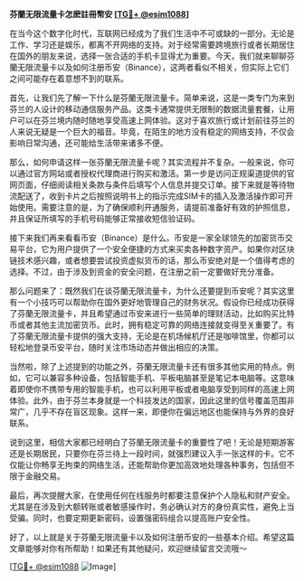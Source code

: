 **芬蘭无限流量卡怎麽註冊幣安 [[TG💪+ @esim1088](https://t.me/s/esim1088)]**

在当今这个数字化时代，互联网已经成为了我们生活中不可或缺的一部分。无论是工作、学习还是娱乐，都离不开网络的支持。对于经常需要跨境旅行或者长期居住在国外的朋友来说，选择一张合适的手机卡显得尤为重要。今天，我们就来聊聊芬蘭无限流量卡以及如何注册币安（Binance），这两者看似不相关，但实际上它们之间可能存在着意想不到的联系。

首先，让我们先了解一下什么是芬蘭无限流量卡。简单来说，这是一类专门为来到芬兰的人设计的移动通信服务产品。这类卡通常提供无限制的数据流量套餐，让用户可以在芬兰境内随时随地享受高速上网体验。这对于喜欢旅行或计划前往芬兰的人来说无疑是一个巨大的福音。毕竟，在陌生的地方没有稳定的网络支持，不仅会影响日常沟通，还可能给生活带来诸多不便。

那么，如何申请这样一张芬蘭无限流量卡呢？其实流程并不复杂。一般来说，你可以通过官方网站或者授权代理商进行购买和激活。第一步是访问正规渠道提供的官网页面，仔细阅读相关条款与条件后填写个人信息并提交订单。接下来就是等待物流配送了，收到卡片之后按照说明书上的指示完成SIM卡的插入及激活操作即可开始使用。需要注意的是，为了确保顺利开通服务，请提前准备好有效的护照信息，并且保证所填写的手机号码能够正常接收短信验证码。

接下来我们再来看看币安（Binance）是什么。币安是一家全球领先的加密货币交易平台，它为用户提供了一个安全便捷的方式来买卖各种数字资产。如果你对区块链技术感兴趣，或者想要尝试投资虚拟货币的话，那么币安绝对是一个值得考虑的选择。不过，由于涉及到资金的安全问题，在注册之前一定要做好充分准备。

那么问题来了：既然我们在谈芬蘭无限流量卡，为什么还要提到币安呢？其实这里有一个小技巧可以帮助你在国外更好地管理自己的财务状况。假设你已经成功获得了芬蘭无限流量卡，并且希望通过币安来进行一些简单的理财活动，比如购买比特币或者其他主流加密货币。此时，拥有稳定可靠的网络连接就变得至关重要了。有了芬蘭无限流量卡提供的强大支持，无论是在机场候机厅还是咖啡馆里，你都可以轻松地登录币安平台，随时关注市场动态并做出相应的决策。

当然啦，除了上述提到的功能之外，芬蘭无限流量卡还有很多其他实用的特点。例如，它可以兼容多种设备，包括智能手机、平板电脑甚至是笔记本电脑等。这意味着即使你不携带专用的智能手机，也可以利用平板或者电脑享受到同样的高速上网体验。此外，由于芬兰本身就是一个科技发达的国家，因此这里的信号覆盖范围非常广，几乎不存在盲区现象。这样一来，即便你在偏远地区也能保持与外界的良好联系。

说到这里，相信大家都已经明白了芬蘭无限流量卡的重要性了吧！无论是短期游客还是长期居民，只要你在芬兰待上一段时间，就强烈建议入手一张这样的卡。它不仅能让你畅享无拘束的网络生活，还能帮助你更加高效地处理各种事务，包括但不限于金融交易。

最后，再次提醒大家，在使用任何在线服务时都要注意保护个人隐私和财产安全。尤其是在涉及到大额转账或者敏感操作时，务必确认对方的身份真实性，避免上当受骗。同时，也要定期更新密码，设置强密码组合以提高账户安全性。

好了，以上就是关于芬蘭无限流量卡以及如何注册币安的一些基本介绍。希望这篇文章能够对你有所帮助！如果还有其他疑问，欢迎继续留言交流哦～

[[TG💪+ @esim1088](https://t.me/s/esim1088) ![Image](https://i.postimg.cc/4NQfJmqS/Snipaste-2025-05-13-00-14-12.png)]